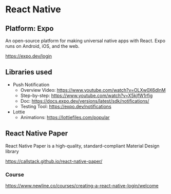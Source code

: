 # React Native

## Platform: Expo
An open-source platform for making universal native apps with React. Expo runs on Android, iOS, and the web.

https://expo.dev/login

## Libraries used

- Push Notification
    - Overview Video: https://www.youtube.com/watch?v=OLXw0X6dlnM
    - Step-by-step: https://www.youtube.com/watch?v=X5kjfW1rfig
    - Doc: https://docs.expo.dev/versions/latest/sdk/notifications/
    - Testing Tool: https://expo.dev/notifications
- Lottie
    - Animations: https://lottiefiles.com/popular

## React Native Paper

React Native Paper is a high-quality, standard-compliant Material Design library

https://callstack.github.io/react-native-paper/

### Course
https://www.newline.co/courses/creating-a-react-native-login/welcome

